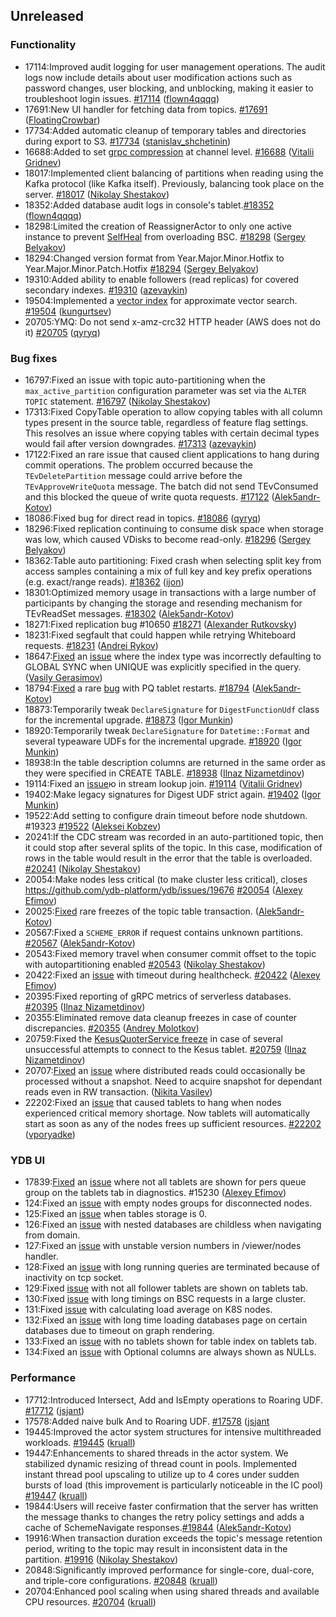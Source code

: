 ## Unreleased

### Functionality

* 17114:Improved audit logging for user management operations. The audit logs now include details about user modification actions such as password changes, user blocking, and unblocking, making it easier to troubleshoot login issues. [#17114](https://github.com/ydb-platform/ydb/pull/17114) ([flown4qqqq](https://github.com/flown4qqqq))
* 17691:New UI handler for fetching data from topics. [#17691](https://github.com/ydb-platform/ydb/pull/17691) ([FloatingCrowbar](https://github.com/FloatingCrowbar))
* 17734:Added automatic cleanup of temporary tables and directories during export to S3. [#17734](https://github.com/ydb-platform/ydb/pull/17734) ([stanislav_shchetinin](https://github.com/stanislav-shchetinin))
* 16688:Added to set [grpc compression](https://github.com/grpc/grpc/blob/master/doc/compression_cookbook.md) at channel level. [#16688](https://github.com/ydb-platform/ydb/pull/16688) ([Vitalii Gridnev](https://github.com/gridnevvvit))
* 18017:Implemented client balancing of partitions when reading using the Kafka protocol (like Kafka itself). Previously, balancing took place on the server. [#18017](https://github.com/ydb-platform/ydb/pull/18017) ([Nikolay Shestakov](https://github.com/nshestakov))
* 18352:Added database audit logs in console's tablet.[#18352](https://github.com/ydb-platform/ydb/pull/18352) ([flown4qqqq](https://github.com/flown4qqqq))
* 18298:Limited the creation of ReassignerActor to only one active instance to prevent [SelfHeal](https://ydb.tech/docs/ru/maintenance/manual/selfheal) from overloading BSC. [#18298](https://github.com/ydb-platform/ydb/pull/18298) ([Sergey Belyakov](https://github.com/serbel324))
* 18294:Changed version format from Year.Major.Minor.Hotfix to Year.Major.Minor.Patch.Hotfix [#18294](https://github.com/ydb-platform/ydb/pull/18294) ([Sergey Belyakov](https://github.com/serbel324))
* 19310:Added ability to enable followers (read replicas) for covered secondary indexes. [#19310](https://github.com/ydb-platform/ydb/pull/19310) ([azevaykin](https://github.com/azevaykin))
* 19504:Implemented a [vector index](./dev/vector-indexes.md) for approximate vector search. [#19504](https://github.com/ydb-platform/ydb/pull/19504) ([kungurtsev](https://github.com/kunga))
* 20705:YMQ: Do not send x-amz-crc32 HTTP header (AWS does not do it) [#20705](https://github.com/ydb-platform/ydb/pull/20705) ([qyryq](https://github.com/qyryq))

### Bug fixes

* 16797:Fixed an issue with topic auto-partitioning when the `max_active_partition` configuration parameter was set via the `ALTER TOPIC` statement. [#16797](https://github.com/ydb-platform/ydb/pull/16797) ([Nikolay Shestakov](https://github.com/nshestakov))
* 17313:Fixed CopyTable operation to allow copying tables with all column types present in the source table, regardless of feature flag settings. This resolves an issue where copying tables with certain decimal types would fail after version downgrades. [#17313](https://github.com/ydb-platform/ydb/pull/17313) ([azevaykin](https://github.com/azevaykin))
* 17122:Fixed an rare issue that caused client applications to hang during commit operations. The problem occurred because the `TEvDeletePartition` message could arrive before the `TEvApproveWriteQuota` message. The batch did not send TEvConsumed and this blocked the queue of write quota requests. [#17122](https://github.com/ydb-platform/ydb/pull/17122) ([Alek5andr-Kotov](https://github.com/Alek5andr-Kotov))
* 18086:Fixed bug for direct read in topics. [#18086](https://github.com/ydb-platform/ydb/pull/18086) ([qyryq](https://github.com/qyryq))
* 18296:Fixed replication continuing to consume disk space when storage was low, which caused VDisks to become read-only. [#18296](https://github.com/ydb-platform/ydb/pull/18296) ([Sergey Belyakov](https://github.com/serbel324))
* 18362:Table auto partitioning: Fixed crash when selecting split key from access samples containing a mix of full key and key prefix operations (e.g. exact/range reads). [#18362](https://github.com/ydb-platform/ydb/pull/18362) ([ijon](https://github.com/ijon))
* 18301:Optimized memory usage in transactions with a large number of participants by changing the storage and resending mechanism for TEvReadSet messages. [#18302](https://github.com/ydb-platform/ydb/pull/18301) ([Alek5andr-Kotov](https://github.com/Alek5andr-Kotov))
* 18271:Fixed replication bug #10650 [#18271](https://github.com/ydb-platform/ydb/pull/18271) ([Alexander Rutkovsky](https://github.com/alexvru))
* 18231:Fixed segfault that could happen while retrying Whiteboard requests. [#18231](https://github.com/ydb-platform/ydb/pull/18231) ([Andrei Rykov](https://github.com/StekPerepolnen))
* 18647:[Fixed](https://github.com/ydb-platform/ydb/pull/18647) an [issue](https://github.com/ydb-platform/ydb/issues/17885) where the index type was incorrectly defaulting to GLOBAL SYNC when UNIQUE was explicitly specified in the query. ([Vasily Gerasimov](https://github.com/UgnineSirdis))
* 18794:[Fixed](https://github.com/db-platform/adb/pull/18794) a rare [bug](https://github.com/ydb-platform/ydb/issues/18615) with PQ tablet restarts. [#18794](https://github.com/ydb-platform/ydb/pull/18794) ([Alek5andr-Kotov](https://github.com/Alek5andr-Kotov))
* 18873:Temporarily tweak `DeclareSignature` for `DigestFunctionUdf` class for the incremental upgrade. [#18873](https://github.com/ydb-platform/ydb/pull/18873) ([Igor Munkin](https://github.com/igormunkin))
* 18920:Temporarily tweak `DeclareSignature` for `Datetime::Format` and several typeaware UDFs for the incremental upgrade. [#18920](https://github.com/ydb-platform/ydb/pull/18920) ([Igor Munkin](https://github.com/igormunkin))
* 18938:In the table description columns are returned in the same order as they were specified in CREATE TABLE. [#18938](https://github.com/ydb-platform/ydb/pull/18938) ([Ilnaz Nizametdinov](https://github.com/CyberROFL))
* 19114:Fixed an [issue](https://github.com/ydb-platform/ydb/issues/19083)ю in stream lookup join. [#19114](https://github.com/ydb-platform/ydb/pull/19114) ([Vitalii Gridnev](https://github.com/gridnevvvit))
* 19402:Make legacy signatures for Digest UDF strict again. [#19402](https://github.com/ydb-platform/ydb/pull/19402) ([Igor Munkin](https://github.com/igormunkin))
* 19522:Add setting to configure drain timeout before node shutdown. #19323 [#19522](https://github.com/ydb-platform/ydb/pull/19522) ([Aleksei Kobzev](https://github.com/kobzonega))
* 20241:If the CDC stream was recorded in an auto-partitioned topic, then it could stop after several splits of the topic. In this case, modification of rows in the table would result in the error that the table is overloaded. [#20241](https://github.com/ydb-platform/ydb/pull/20241) ([Nikolay Shestakov](https://github.com/nshestakov))
* 20054:Make nodes less critical (to make cluster less critical), closes https://github.com/ydb-platform/ydb/issues/19676 [#20054](https://github.com/ydb-platform/ydb/pull/20054) ([Alexey Efimov](https://github.com/adameat))
* 20025:[Fixed](https://github.com/ydb-platform/ydb/pull/20025) rare freezes of the topic table transaction. ([Alek5andr-Kotov](https://github.com/Alek5andr-Kotov))
* 20567:Fixed a `SCHEME_ERROR` if request contains unknown partitions. [#20567](https://github.com/ydb-platform/ydb/pull/20567) ([Alek5andr-Kotov](https://github.com/Alek5andr-Kotov))
* 20543:Fixed memory travel when consumer commit offset to the topic with autopartitioning enabled [#20543](https://github.com/ydb-platform/ydb/pull/20543) ([Nikolay Shestakov](https://github.com/nshestakov))
* 20422:Fixed an [issue](https://github.com/ydb-platform/ydb/issues/20420) with timeout during healthcheck. [#20422](https://github.com/ydb-platform/ydb/pull/20422) ([Alexey Efimov](https://github.com/adameat))
* 20395:Fixed reporting of gRPC metrics of serverless databases. [#20395](https://github.com/ydb-platform/ydb/pull/20395) ([Ilnaz Nizametdinov](https://github.com/CyberROFL))
* 20355:Eliminated remove data cleanup freezes in case of counter discrepancies. [#20355](https://github.com/ydb-platform/ydb/pull/20355) ([Andrey Molotkov](https://github.com/molotkov-and))
* 20759:Fixed the [KesusQuoterService freeze](https://github.com/ydb-platform/ydb/issues/20747) in case of several unsuccessful attempts to connect to the Kesus tablet. [#20759](https://github.com/ydb-platform/ydb/pull/20759) ([Ilnaz Nizametdinov](https://github.com/CyberROFL))
* 20707:[Fixed](https://github.com/ydb-platform/ydb/pull/20707) an [issue](https://github.com/ydb-platform/ydb/issues/20709) where distributed reads could occasionally be processed without a snapshot. Need to acquire snapshot for dependant reads even in RW transaction. ([Nikita Vasilev](https://github.com/nikvas0))
* 22202:Fixed an [issue](https://github.com/ydb-platform/ydb/issues/22030) that caused tablets to hang when nodes experienced critical memory shortage. Now tablets will automatically start as soon as any of the nodes frees up sufficient resources. [#22202](https://github.com/ydb-platform/ydb/pull/22202) ([vporyadke](https://github.com/vporyadke))

### YDB UI

* 17839:[Fixed](https://github.com/ydb-platform/ydb/pull/17839) an [issue](https://github.com/ydb-platform/ydb-embedded-ui/issues/18615) where not all tablets are shown for pers queue group on the tablets tab in diagnostics. #15230 ([Alexey Efimov](https://github.com/adameat))
* 124:Fixed an [issue](https://github.com/ydb-platform/ydb-embedded-ui/issues/14992) with empty nodes groups for disconnected nodes.
* 125:Fixed an [issue](https://github.com/ydb-platform/ydb-embedded-ui/issues/14180) when tables storage is 0.
* 126:Fixed an [issue](https://github.com/ydb-platform/ydb-embedded-ui/issues/15256) with nested databases are childless when navigating from domain.
* 127:Fixed an [issue](https://github.com/ydb-platform/ydb-embedded-ui/issues/14827) with unstable version numbers in /viewer/nodes handler.
* 128:Fixed an [issue](https://github.com/ydb-platform/ydb-embedded-ui/issues/15866) with long running queries are terminated because of inactivity on tcp socket.
* 129:Fixed [issue](https://github.com/ydb-platform/ydb-embedded-ui/issues/15988) with not all follower tablets are shown on tablets tab.
* 130:Fixed [issue](https://github.com/ydb-platform/ydb-embedded-ui/issues/15863) with long timings on BSC requests in a large cluster.
* 131:Fixed [issue](https://github.com/ydb-platform/ydb-embedded-ui/issues/15522) with calculating load average on K8S nodes.
* 132:Fixed an [issue](https://github.com/ydb-platform/ydb-embedded-ui/issues/16895) with long time loading databases page on certain databases due to timeout on graph rendering.
* 133:Fixed an [issue](https://github.com/ydb-platform/ydb-embedded-ui/issues/17103) with no tablets shown for table index on tablets tab.
* 134:Fixed an [issue](https://github.com/ydb-platform/ydb-embedded-ui/issues/17226) with Optional<Struct> columns are always shown as NULLs.

### Performance

* 17712:Introduced Intersect, Add and IsEmpty operations to Roaring UDF. [#17712](https://github.com/ydb-platform/ydb/pull/17712) ([jsjant](https://github.com/jsjant))
* 17578:Added naive bulk And to Roaring UDF. [#17578](https://github.com/ydb-platform/ydb/pull/17578) ([jsjant](https://github.com/jsjant)
* 19445:Improved the actor system structures for intensive multithreaded workloads. [#19445](https://github.com/ydb-platform/ydb/pull/19445) ([kruall](https://github.com/kruall))
* 19447:Enhancements to shared threads in the actor system. We stabilized dynamic resizing of thread count in pools. Implemented instant thread pool upscaling to utilize up to 4 cores under sudden bursts of load (this improvement is particularly noticeable in the IC pool) [#19447](https://github.com/ydb-platform/ydb/pull/19447) ([kruall](https://github.com/kruall))
* 19844:Users will receive faster confirmation that the server has written the message thanks to changes the retry policy settings and adds a cache of SchemeNavigate responses.[#19844](https://github.com/ydb-platform/ydb/pull/19844) ([Alek5andr-Kotov](https://github.com/Alek5andr-Kotov))
* 19916:When transaction duration exceeds the topic's message retention period, writing to the topic may result in inconsistent data in the partition. [#19916](https://github.com/ydb-platform/ydb/pull/19916) ([Nikolay Shestakov](https://github.com/nshestakov))
* 20848:Significantly improved performance for single-core, dual-core, and triple-core configurations. [#20848](https://github.com/ydb-platform/ydb/pull/20848) ([kruall](https://github.com/kruall))
* 20704:Enhanced pool scaling when using shared threads and available CPU resources. [#20704](https://github.com/ydb-platform/ydb/pull/20704) ([kruall](https://github.com/kruall))

